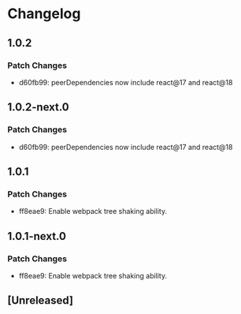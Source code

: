 # Changelog

## 1.0.2

### Patch Changes

- d60fb99: peerDependencies now include react@17 and react@18

## 1.0.2-next.0

### Patch Changes

- d60fb99: peerDependencies now include react@17 and react@18

## 1.0.1

### Patch Changes

- ff8eae9: Enable webpack tree shaking ability.

## 1.0.1-next.0

### Patch Changes

- ff8eae9: Enable webpack tree shaking ability.

## [Unreleased]
